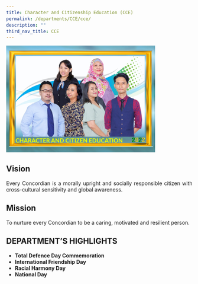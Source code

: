 ```yaml
---
title: Character and Citizenship Education (CCE)
permalink: /departments/CCE/cce/
description: ""
third_nav_title: CCE
---
```

<img src="/images/Character and Citizen Education_P1.jpeg" 
     style="width:80%">
		 
Vision
------

<p style="text-align:justify">Every Concordian is a morally upright and socially responsible citizen with cross-cultural sensitivity and global awareness.

Mission
-------

<p style="text-align:justify">To nurture every Concordian to be a caring, motivated and resilient person.

DEPARTMENT’S HIGHLIGHTS
-----------------------

*   **Total Defence Day Commemoration** 
*   **International Friendship Day** 
*   **Racial Harmony Day** 
*   **National Day**